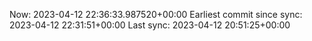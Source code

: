 Now: 2023-04-12 22:36:33.987520+00:00 Earliest commit since sync: 2023-04-12 22:31:51+00:00 Last sync: 2023-04-12 20:51:25+00:00
